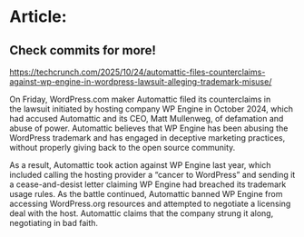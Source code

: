 # Article:

## Check commits for more!
https://techcrunch.com/2025/10/24/automattic-files-counterclaims-against-wp-engine-in-wordpress-lawsuit-alleging-trademark-misuse/

On Friday, WordPress.com maker Automattic filed its counterclaims in the lawsuit initiated by hosting company WP Engine in October 2024, which had accused Automattic and its CEO, Matt Mullenweg, of defamation and abuse of power. Automattic believes that WP Engine has been abusing the WordPress trademark and has engaged in deceptive marketing practices, without properly giving back to the open source community.

As a result, Automattic took action against WP Engine last year, which included calling the hosting provider a &#8220;cancer to WordPress&#8221; and sending it a cease-and-desist letter claiming WP Engine had breached its trademark usage rules. As the battle continued, Automattic banned WP Engine from accessing WordPress.org resources and attempted to negotiate a licensing deal with the host. Automattic claims that the company strung it along, negotiating in bad faith.